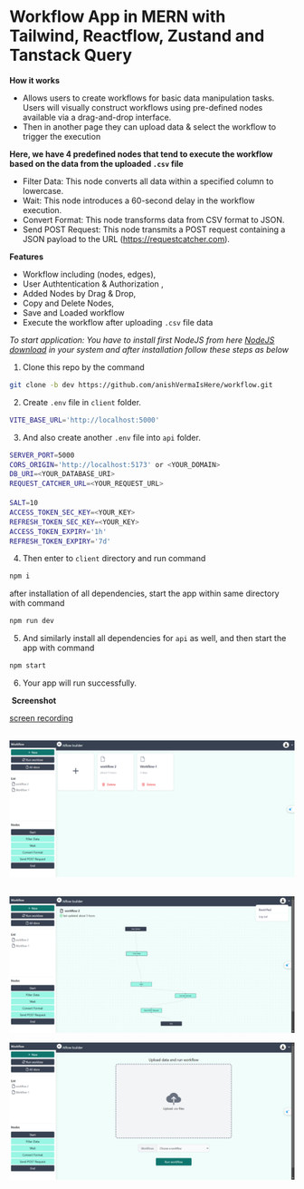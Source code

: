 
# Workflow App in MERN with Tailwind, Reactflow, Zustand and Tanstack Query



**How it works**

- Allows users to create workflows for basic data manipulation tasks. Users will visually construct workflows using pre-defined nodes available via a drag-and-drop interface.
- Then in another page they can upload data & select the workflow to trigger the execution

**Here, we have 4 predefined nodes that tend to execute the workflow based on the data from the uploaded `.csv` file**

- Filter Data: 
    This node converts all data within a specified column to lowercase.
- Wait: 
    This node introduces a 60-second delay in the workflow execution.
- Convert Format: 
    This node transforms data from CSV format to JSON.
- Send POST Request: 
    This node transmits a POST request containing a JSON payload to the URL (https://requestcatcher.com).


**Features**

- Workflow including (nodes, edges),
- User Authtentication & Authorization ,
- Added Nodes by Drag & Drop,
- Copy and Delete Nodes, 
- Save and Loaded workflow
- Execute the workflow after uploading `.csv` file data

*To start application: You have to install first NodeJS from here [NodeJS download](https://nodejs.org/en/download/prebuilt-installer) in your system and after installation follow these steps as below*

1. Clone this repo by the command 

```bash
git clone -b dev https://github.com/anishVermaIsHere/workflow.git
```
2. Create `.env` file in `client` folder.

```bash
VITE_BASE_URL='http://localhost:5000'

```
3. And also create another `.env` file into `api` folder.

```bash
SERVER_PORT=5000
CORS_ORIGIN='http://localhost:5173' or <YOUR_DOMAIN>
DB_URI=<YOUR_DATABASE_URI>
REQUEST_CATCHER_URL=<YOUR_REQUEST_URL>

SALT=10
ACCESS_TOKEN_SEC_KEY=<YOUR_KEY>
REFRESH_TOKEN_SEC_KEY=<YOUR_KEY>
ACCESS_TOKEN_EXPIRY='1h'
REFRESH_TOKEN_EXPIRY='7d'

```

4. Then enter to `client` directory and run command 

```bash 
npm i
``` 
after installation of all dependencies, start the app within same directory with command 

```bash
npm run dev
```

5. And similarly install all dependencies for `api` as well, and then start the app with command 

```bash
npm start
```
6. Your app will run successfully.




 **Screenshot**

 [screen recording](https://www.loom.com/share/62f1a3ee581c4c96b15fc8221c0c21ba?sid=6c07f7b0-c4c7-46a6-acac-64e3ec3b7227) 

 ![Workflow home page](workflow-homepage.png)

 ![Workflow page](workflow-workflowpage.png)
 
 ![Workflow run workflow page](workflow-uploadpage.png)



 
